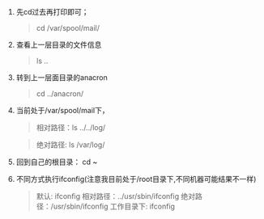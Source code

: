 1. 	先cd过去再打印即可；

	> cd /var/spool/mail/
2. 查看上一层目录的文件信息

	> ls ..
	
3. 转到上一层面目录的anacron

	> cd ../anacron/
	
4. 当前处于/var/spool/mail下，
	> 相对路径：ls ../../log/
	
	> 绝对路径: ls /var/log/

5. 回到自己的根目录： cd ~
6. 不同方式执行ifconfig(注意我目前处于/root目录下,不同机器可能结果不一样)
 	> 默认: ifconfig
 	> 相对路径：../usr/sbin/ifconfig
 	> 绝对路径：/usr/sbin/ifconfig
 	> 工作目录下: ifconfig